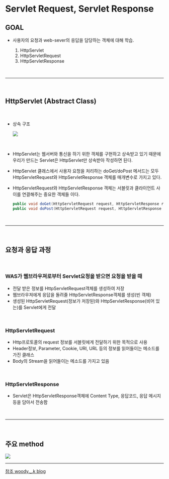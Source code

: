 Servlet Request, Servlet Response
===

## GOAL

* 사용자의 요청과 web-sever의 응답을 담당하는 객체에 대해 학습.

    1. HttpServlet
    2. HttpServletRequest
    3. HttpServletResponse

<br>

---

<br>

## HttpServlet (Abstract Class)

<br>

* 상속 구조 

    <img src = https://user-images.githubusercontent.com/74294325/104316004-24856080-551f-11eb-8fd5-0b8802a47e86.JPG>

<br>

* HttpServlet는 웹서버와 통신을 하기 위한 객체를 구현하고 상속받고 있기 때문에 우리가 만드는 Servlet은 HttpServlet만 상속받아 작성하면 된다.

* HttpServlet 클래스에서 사용자 요청을 처리하는 doGet/doPost 메서드는 모두 HttpServletRequest와 
HttpServletResponse 객체를 매개변수로 가지고 있다.

* HttpServletRequest와 HttpServletResponse 객체는 서블릿과 클라이언트 사이를 연결해주는 중요한 객체들 이다.

    ```java
    public void doGet(HttpServletRequest request, HttpServletResponse response)
    public void doPost(HttpServletRequest request, HttpServletResponse response)
    ```

<br>

---

<br>

## 요청과 응답 과정

<br>

### WAS가 웹브라우져로부터 Servlet요청을 받으면 요청을 받을 때

* 전달 받은 정보를 HttpServletRequest객체를 생성하여 저장
* 웹브라우져에게 응답을 돌려줄 HttpServletResponse객체를 생성(빈 객체)
* 생성된 HttpServletRequest(정보가 저장된)와 HttpServletResponse(비어 있는)를 Servlet에게 전달

<br>

### HttpServletRequest
* Http프로토콜의 request 정보를 서블릿에게 전달하기 위한 목적으로 사용
* Header정보, Parameter, Cookie, URI, URL 등의 정보를 읽어들이는 메소드를 가진 클래스
* Body의 Stream을 읽어들이는 메소드를 가지고 있음

<br>

### HttpServletResponse
* Servlet은 HttpServletResponse객체에 Content Type, 응답코드, 응답 메시지등을 담아서 전송함

<br>

---

<br>

## 주요 method

<img src = https://user-images.githubusercontent.com/74294325/104318832-4bde2c80-5523-11eb-8538-4b46dd14b120.JPG>

<br>

---

[참조 woody._.k blog](https://woojong92.tistory.com/entry/Servlet%EA%B5%AC%EC%A1%B0%EC%99%80-HttpServlet-%ED%81%B4%EB%9E%98%EC%8A%A4)